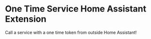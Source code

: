 # One Time Service Home Assistant Extension

Call a service with a one time token from outside Home Assistant!